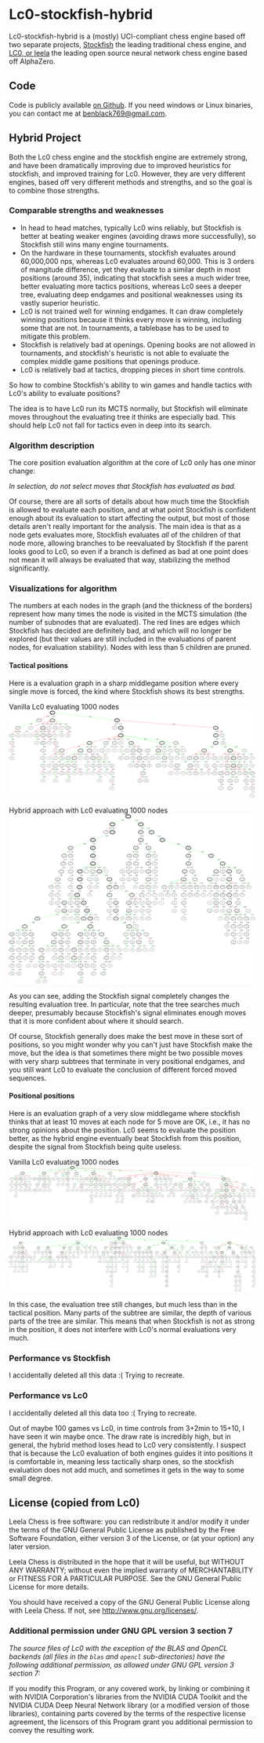 # Lc0-stockfish-hybrid

Lc0-stockfish-hybrid is a (mostly) UCI-compliant chess engine based off two separate projects, [Stockfish](https://stockfishchess.org/) the leading traditional chess engine, and [LC0, or leela](https://lczero.org/) the leading open source neural network chess engine based off AlphaZero.

## Code

Code is publicly available [on Github](https://github.com/weepingwillowben/lc0-stockfish-hybrid).  If you need windows or Linux binaries, you can contact me at benblack769@gmail.com.

## Hybrid Project

Both the Lc0 chess engine and the stockfish engine are extremely strong, and have been dramatically improving due to improved heuristics for stockfish, and improved training for Lc0. However, they are very different engines, based off very different methods and strengths, and so the goal is to combine those strengths.



### Comparable strengths and weaknesses

* In head to head matches, typically Lc0 wins reliably, but Stockfish is better at beating weaker engines (avoiding draws more successfully), so Stockfish still wins many engine tournaments.
* On the hardware in these tournaments, stockfish evaluates around 60,000,000 nps, whereas Lc0 evaluates around 60,000. This is 3 orders of mangitude difference, yet they evaluate to a similar depth in most positions (around 35), indicating that stockfish sees a much wider tree, better evaluating more tactics positions, whereas Lc0 sees a deeper tree, evaluating deep endgames and positional weaknesses using its vastly superior heuristic.
* Lc0 is not trained well for winning endgames. It can draw completely winning positions because it thinks every move is winning, including some that are not. In tournaments, a tablebase has to be used to mitigate this problem.
* Stockfish is relatively bad at openings. Opening books are not allowed in tournaments, and stockfish's heuristic is not able to evaluate the complex middle game positions that openings produce.
* Lc0 is relatively bad at tactics, dropping pieces in short time controls.

So how to combine Stockfish's ability to win games and handle tactics with Lc0's ability to evaluate positions?

The idea is to have Lc0 run its MCTS normally, but Stockfish will eliminate moves throughout the evaluating tree it thinks are especially bad. This should help Lc0 not fall for tactics even in deep into its search.

### Algorithm description

The core position evaluation algorithm at the core of Lc0 only has one minor change:

*In selection, do not select moves that Stockfish has evaluated as bad.*

Of course, there are all sorts of details about how much time the  Stockfish is allowed to evaluate each position, and at what point Stockfish is confident enough about its evaluation to start affecting the output, but most of those details aren't really important for the analysis. The main idea is that as a node gets evaluates more, Stockfish evaluates *all* of the children of that node more, allowing branches to be reevaluated by Stockfish if the parent looks good to Lc0, so even if a branch is defined as bad at one point does not mean it will always be evaluated that way, stabilizing the method significantly.

### Visualizations for algorithm


The numbers at each nodes in the graph (and the thickness of the borders) represent how many times the node is visited in the MCTS simulation (the number of subnodes that are evaluated). The red lines are edges which Stockfish has decided are definitely bad, and which will no longer be explored (but their values are still included in the evaluations of parent nodes, for evaluation stability). Nodes with less than 5 children are pruned.
<!--![A](/images/chess_engines/vis_graphs/hundred/nosf_middle.svg)
![A](/images/chess_engines/vis_graphs/hundred/sf_middle.svg)
-->

#### Tactical positions

Here is a evaluation graph in a sharp middlegame position where every single move is forced, the kind where Stockfish shows its best strengths.

Vanilla Lc0 evaluating 1000 nodes
![A](/images/chess_engines/vis_graphs/thousand/nosf_tactical.svg)

Hybrid approach with Lc0 evaluating 1000 nodes
![A](/images/chess_engines/vis_graphs/thousand/sf_tactical.svg)

As you can see, adding the Stockfish signal completely changes the resulting evaluation tree. In particular, note that the tree searches much deeper, presumably because Stockfish's signal eliminates enough moves that it is more confident about where it should search.

Of course, Stockfish generally does make the best move in these sort of positions, so you might wonder why you can't just have Stockfish make the move, but the idea is that sometimes there might be two possible moves with very sharp subtrees that terminate in very positional endgames, and you still want Lc0 to evaluate the conclusion of different forced moved sequences.

#### Positional positions

Here is an evaluation graph of a very slow middlegame where stockfish thinks that at least 10 moves at each node for 5 move are OK, i.e., it has no strong opinions about the position. Lc0 seems to evaluate the position better, as the hybrid engine eventually beat Stockfish from this position, despite the signal from Stockfish being quite useless.

Vanilla Lc0 evaluating 1000 nodes
![A](/images/chess_engines/vis_graphs/thousand/nosf_middle.svg)

Hybrid approach with Lc0 evaluating 1000 nodes
![A](/images/chess_engines/vis_graphs/thousand/sf_middle.svg)

In this case, the evaluation tree still changes, but much less than in the tactical position. Many parts of the subtree are similar, the depth of various parts of the tree are similar. This means that when Stockfish is not as strong in the position, it does not interfere with Lc0's normal evaluations very much.

### Performance vs Stockfish

I accidentally deleted all this data :( Trying to recreate.


### Performance vs Lc0

I accidentally deleted all this data too :( Trying to recreate.

Out of maybe 100 games vs Lc0, in time controls from 3+2min to 15+10, I have seen it win maybe once. The draw rate is incredibly high, but in general, the hybrid method loses head to Lc0 very consistently. I suspect that is because the Lc0 evaluation of both engines guides it into positions it is comfortable in, meaning less tactically sharp ones, so the stockfish evaluation does not add much, and sometimes it gets in the way to some small degree.

## License (copied from Lc0)

Leela Chess is free software: you can redistribute it and/or modify
it under the terms of the GNU General Public License as published by
the Free Software Foundation, either version 3 of the License, or
(at your option) any later version.

Leela Chess is distributed in the hope that it will be useful,
but WITHOUT ANY WARRANTY; without even the implied warranty of
MERCHANTABILITY or FITNESS FOR A PARTICULAR PURPOSE.  See the
GNU General Public License for more details.

You should have received a copy of the GNU General Public License
along with Leela Chess.  If not, see <http://www.gnu.org/licenses/>.

### Additional permission under GNU GPL version 3 section 7

_The source files of Lc0 with the exception of the BLAS and OpenCL
backends (all files in the `blas` and `opencl` sub-directories) have
the following additional permission, as allowed under GNU GPL version 3
section 7:_

If you modify this Program, or any covered work, by linking or
combining it with NVIDIA Corporation's libraries from the NVIDIA CUDA
Toolkit and the NVIDIA CUDA Deep Neural Network library (or a
modified version of those libraries), containing parts covered by the
terms of the respective license agreement, the licensors of this
Program grant you additional permission to convey the resulting work.

